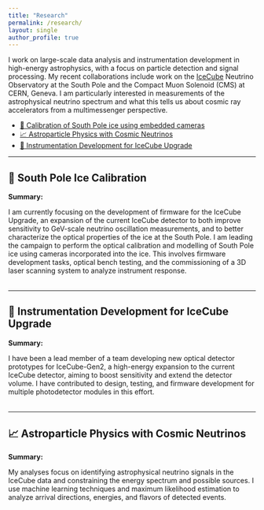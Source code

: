 ```yaml
---
title: "Research"
permalink: /research/
layout: single
author_profile: true
---
```


I work on large-scale data analysis and instrumentation development in high-energy astrophysics, with a focus on particle detection and signal processing. My recent collaborations include work on the [IceCube](https://icecube.wisc.edu/) Neutrino Observatory at the South Pole and the Compact Muon Solenoid (CMS) at CERN, Geneva. I am particularly interested in measurements of the astrophysical neutrino spectrum and what this tells us about cosmic ray accelerators from a multimessenger perspective.

- [🔭 Calibration of South Pole ice using embedded cameras](#ice-calibration)
- [📈 Astroparticle Physics with Cosmic Neutrinos](#astroparticle)
- [📡 Instrumentation Development for IceCube Upgrade](#instrumentation)

---

## 🔭 South Pole Ice Calibration
<div id="ice-calibration" data-aos="fade-up" style="margin-bottom: 2rem;">
  <p><strong>Summary:</strong></p>
  <p>
    I am currently focusing on the development of firmware for the IceCube Upgrade, an expansion of the current IceCube detector to both improve sensitivity to GeV-scale neutrino oscillation measurements, and to better characterize the optical properties of the ice at the South Pole. I am leading the campaign to perform the optical calibration and modelling of South Pole ice using cameras incorporated into the ice. This involves firmware development tasks, optical bench testing, and the commissioning of a 3D laser scanning system to analyze instrument response.
  </p>
</div>

---

## 📡 Instrumentation Development for IceCube Upgrade
<div id="instrumentation" data-aos="fade-left" style="margin-bottom: 2rem;">
  <p><strong>Summary:</strong></p>
  <p>
    I have been a lead member of a team developing new optical detector prototypes for IceCube-Gen2, a high-energy expansion to the current IceCube detector, aiming to boost sensitivity and extend the detector volume. I have contributed to design, testing, and firmware development for multiple photodetector modules in this effort.
  </p>
</div>

---

## 📈 Astroparticle Physics with Cosmic Neutrinos
<div id="astroparticle" data-aos="fade-right" style="margin-bottom: 2rem;">
  <p><strong>Summary:</strong></p>
  <p>
    My analyses focus on identifying astrophysical neutrino signals in the IceCube data and constraining the energy spectrum and possible sources. I use machine learning techniques and maximum likelihood estimation to analyze arrival directions, energies, and flavors of detected events.
  </p>
</div>
